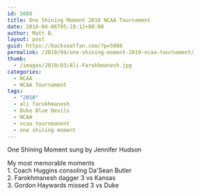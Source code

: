 ```yaml
---
id: 5088
title: One Shining Moment 2010 NCAA Tournament
date: 2010-04-06T05:19:12+00:00
author: Matt B.
layout: post
guid: https://backseatfan.com/?p=5088
permalink: /2010/04/one-shining-moment-2010-ncaa-tournament/
thumb:
  - /images/2010/03/Ali-Farokhmanesh.jpg
categories:
  - NCAA
  - NCAA Tournament
tags:
  - "2010"
  - ali farokhmanesh
  - Duke Blue Devils
  - NCAA
  - ncaa tournmanent
  - one shining moment
---
```


<div class="entry">
  <p>
    One Shining Moment sung by Jennifer Hudson
  </p>

  <p>
    My most memorable moments<br /> 1. Coach Huggins consoling Da'Sean Butler<br /> 2. Farokhmanesh dagger 3 vs Kansas<br /> 3. Gordon Haywards missed 3 vs Duke<br />
  </p>
</div>
